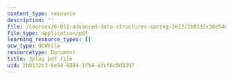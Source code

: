 ```yaml
---
content_type: resource
description: ''
file: /courses/6-851-advanced-data-structures-spring-2012/2b8132c36e5460841754a3cf8c0d5397_Mf9Nn9PbGsE.pdf
file_type: application/pdf
learning_resource_types: []
ocw_type: OCWFile
resourcetype: Document
title: 3play pdf file
uid: 2b8132c3-6e54-6084-1754-a3cf8c0d5397
---
```

